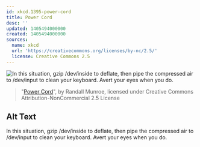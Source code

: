 ```yaml
---
id: xkcd.1395-power-cord
title: Power Cord
desc: ''
updated: 1405494000000
created: 1405494000000
sources:
  name: xkcd
  url: 'https://creativecommons.org/licenses/by-nc/2.5/'
  license: Creative Commons 2.5
---
```

![In this situation, gzip /dev/inside to deflate, then pipe the compressed air to /dev/input to clean your keyboard. Avert your eyes when you do.](https://imgs.xkcd.com/comics/power_cord.png)
> "[Power Cord](https://xkcd.com/1395/)", by Randall Munroe, licensed under Creative Commons Attribution-NonCommercial 2.5 License

## Alt Text
In this situation, gzip /dev/inside to deflate, then pipe the compressed air to /dev/input to clean your keyboard. Avert your eyes when you do.
